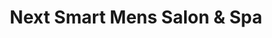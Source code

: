 ---
title: "Next Smart Mens Salon & Spa"
url: /karachi/next-smart-mens-salon-und-spa/
shop: Kosmetik
---